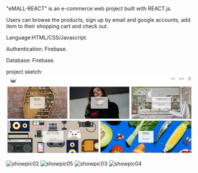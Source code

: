 "eMALL-REACT" is an e-commerce web project built with REACT.js.

Users can browse the products, sign up by email and google accounts, add item to their shopping cart and check out.

Language:HTML/CSS/Javascript.

Authentication: Firebase.

Database: Firebase.


project sketch:
![img.png](img.png)


![showpic02](https://user-images.githubusercontent.com/43103697/193861340-9479d3b1-178c-4642-acaf-d0e199118d0b.jpg)
![showpic05](https://user-images.githubusercontent.com/43103697/193861372-e753890b-bcfb-4bdf-a474-d4329a450604.jpg)
![showpic03](https://user-images.githubusercontent.com/43103697/193861416-8d3a0e94-e602-475e-8aef-16aebca3b507.jpg)
![showpic04](https://user-images.githubusercontent.com/43103697/193861433-58b67d71-4da1-414b-953b-c2a687666237.jpg)
